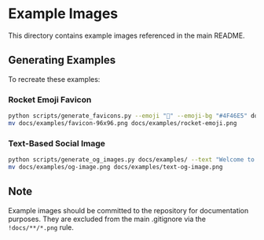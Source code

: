 # Example Images

This directory contains example images referenced in the main README.

## Generating Examples

To recreate these examples:

### Rocket Emoji Favicon
```bash
python scripts/generate_favicons.py --emoji "🚀" --emoji-bg "#4F46E5" docs/examples/ favicon
mv docs/examples/favicon-96x96.png docs/examples/rocket-emoji.png
```

### Text-Based Social Image
```bash
python scripts/generate_og_images.py docs/examples/ --text "Welcome to My Site" --bg-color "#4F46E5"
mv docs/examples/og-image.png docs/examples/text-og-image.png
```

## Note

Example images should be committed to the repository for documentation purposes.
They are excluded from the main .gitignore via the `!docs/**/*.png` rule.
